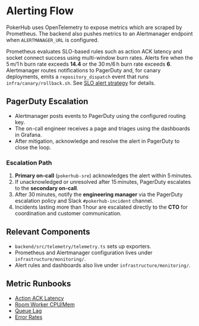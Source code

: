 # Alerting Flow

PokerHub uses OpenTelemetry to expose metrics which are scraped by Prometheus. The backend also pushes metrics to an Alertmanager endpoint when `ALERTMANAGER_URL` is configured.

Prometheus evaluates SLO-based rules such as action ACK latency and socket connect success using multi-window burn rates. Alerts fire when the 5 m/1 h burn rate exceeds **14.4** or the 30 m/6 h burn rate exceeds **6**. Alertmanager routes notifications to PagerDuty and, for canary deployments, emits a `repository_dispatch` event that runs `infra/canary/rollback.sh`. See [SLO alert strategy](../SLOs.md) for details.

## PagerDuty Escalation
- Alertmanager posts events to PagerDuty using the configured routing key.
- The on-call engineer receives a page and triages using the dashboards in Grafana.
- After mitigation, acknowledge and resolve the alert in PagerDuty to close the loop.

### Escalation Path
1. **Primary on-call** (`pokerhub-sre`) acknowledges the alert within 5 minutes.
2. If unacknowledged or unresolved after 15 minutes, PagerDuty escalates to the
   **secondary on-call**.
3. After 30 minutes, notify the **engineering manager** via the PagerDuty
   escalation policy and Slack `#pokerhub-incident` channel.
4. Incidents lasting more than 1 hour are escalated directly to the **CTO** for
   coordination and customer communication.

## Relevant Components
- `backend/src/telemetry/telemetry.ts` sets up exporters.
- Prometheus and Alertmanager configuration lives under `infrastructure/monitoring/`.
- Alert rules and dashboards also live under `infrastructure/monitoring/`.

## Metric Runbooks
- [Action ACK Latency](./action-ack-latency.md)
- [Room Worker CPU/Mem](./room-worker-resources.md)
- [Queue Lag](./queue-lag.md)
- [Error Rates](./error-rates.md)
